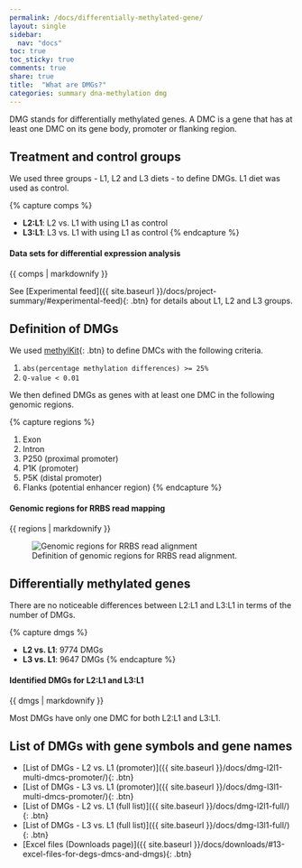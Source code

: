 ```yaml
---
permalink: /docs/differentially-methylated-gene/
layout: single
sidebar:
  nav: "docs"
toc: true
toc_sticky: true
comments: true
share: true  
title:  "What are DMGs?"
categories: summary dna-methylation dmg
---
```

DMG stands for differentially methylated genes. A DMC is a gene that has at least one DMC on its gene body, promoter or flanking region.

## Treatment and control groups
We used three groups - L1, L2 and L3 diets - to define DMGs. L1 diet was used as control.

{% capture comps %}
- **L2:L1**: L2 vs. L1 with using L1 as control
- **L3:L1**: L3 vs. L1 with using L1 as control
{% endcapture %}

<div class="notice">
  <h4 class="no_toc">Data sets for differential expression analysis</h4>
  {{ comps | markdownify }}
</div>

See [Experimental feed]({{ site.baseurl }}/docs/project-summary/#experimental-feed){: .btn} for details about L1, L2 and L3 groups.

## Definition of DMGs
We used [methylKit](https://bioconductor.org/packages/methylKit/){: .btn} to define DMCs with the following criteria.

1. `abs(percentage methylation differences) >= 25%`
2. `Q-value < 0.01`

We then defined DMGs as genes with at least one DMC in the following genomic regions.

{% capture regions %}
1. Exon
2. Intron
3. P250 (proximal promoter)
4. P1K (promoter)
5. P5K (distal promoter)
6. Flanks (potential enhancer region)
{% endcapture %}

<div class="notice">
  <h4 class="no_toc">Genomic regions for RRBS read mapping</h4>
  {{ regions | markdownify }}
</div>

<figure>
  <img src="{{ site.baseurl }}/assets/images/dna/genomic_regions_gonad.svg" alt="Genomic regions for RRBS read alignment" >
  <figcaption>Definition of genomic regions for RRBS read alignment.</figcaption>
</figure>

## Differentially methylated genes
There are no noticeable differences between L2:L1 and L3:L1 in terms of the number of DMGs.

{% capture dmgs %}
- **L2 vs. L1**: 9774 DMGs
- **L3 vs. L1**: 9647 DMGs
{% endcapture %}

<div class="notice">
  <h4 class="no_toc">Identified DMGs for L2:L1 and L3:L1</h4>
  {{ dmgs | markdownify }}
</div>

Most DMGs have only one DMC for both L2:L1 and L3:L1.

## List of DMGs with gene symbols and gene names
- [List of DMGs - L2 vs. L1 (promoter)]({{ site.baseurl }}/docs/dmg-l2l1-multi-dmcs-promoter/){: .btn}
- [List of DMGs - L3 vs. L1 (promoter)]({{ site.baseurl }}/docs/dmg-l3l1-multi-dmcs-promoter/){: .btn}
- [List of DMGs - L2 vs. L1 (full list)]({{ site.baseurl }}/docs/dmg-l2l1-full/){: .btn}
- [List of DMGs - L3 vs. L1 (full list)]({{ site.baseurl }}/docs/dmg-l3l1-full/){: .btn}
- [Excel files (Downloads page)]({{ site.baseurl }}/docs/downloads/#13-excel-files-for-degs-dmcs-and-dmgs){: .btn}
